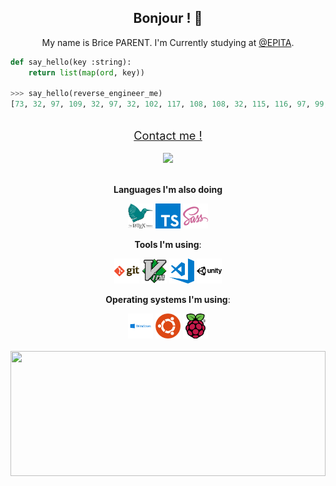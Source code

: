 
<h2 align="center">Bonjour ! 👋</h2>

<p align="center" >My name is Brice PARENT. I'm Currently studying at <a href="https://github.com/epita" target="_blank">@EPITA</a>.</p>

```python
def say_hello(key :string):
    return list(map(ord, key))

>>> say_hello(reverse_engineer_me)
[73, 32, 97, 109, 32, 97, 32, 102, 117, 108, 108, 32, 115, 116, 97, 99, 107, 32, 115, 101, 108, 102, 32, 116, 97, 117, 103, 104, 116, 32, 112, 114, 111, 103, 114, 97, 109, 109, 101, 114, 32, 119, 104, 111, 32, 108, 101, 97, 114, 110, 115, 32, 97, 32, 108, 111, 116, 32, 102, 114, 111, 109, 32, 104, 105, 115, 32, 102, 114, 105, 101, 110, 100, 115, 33]
```

<br>

<div align="center">
    <a style="font-size:1.3em; color:inherit; 
    cursor: pointer;" href="https://flowtter.netlify.app/english/contact.html" target="_blank">Contact me !</a>
</div>

<br>

<div align="center">
    <img src="https://github-readme-stats.anuraghazra1.vercel.app/api/top-langs/?username=Flowtter&layout=compact&theme=blueberry"/>
</div>

<br>

<div align="center">

**Languages I'm also doing**
<div>
    <code><img height="40" src="https://raw.githubusercontent.com/github/explore/80688e429a7d4ef2fca1e82350fe8e3517d3494d/topics/latex/latex.png"></code>
    <code><img height="40" src="https://raw.githubusercontent.com/github/explore/80688e429a7d4ef2fca1e82350fe8e3517d3494d/topics/typescript/typescript.png"></code>
    <code><img height="40" src="https://raw.githubusercontent.com/github/explore/80688e429a7d4ef2fca1e82350fe8e3517d3494d/topics/sass/sass.png"></code>
</div>

**Tools I'm using**:
<div>
    <code><img height="40" src="https://raw.githubusercontent.com/github/explore/80688e429a7d4ef2fca1e82350fe8e3517d3494d/topics/git/git.png"></code>
    <code><img height="40" src="https://raw.githubusercontent.com/github/explore/80688e429a7d4ef2fca1e82350fe8e3517d3494d/topics/vim/vim.png"></code>
    <code><img height="40" src="https://raw.githubusercontent.com/github/explore/80688e429a7d4ef2fca1e82350fe8e3517d3494d/topics/visual-studio-code/visual-studio-code.png"></code>
    <code><img height="40" src="assets/unity.png"></code>
</div>

**Operating systems I'm using**:
<div>
    <code><img height="40" src="https://raw.githubusercontent.com/github/explore/80688e429a7d4ef2fca1e82350fe8e3517d3494d/topics/windows/windows.png"></code>
    <code><img height="40" src="https://raw.githubusercontent.com/github/explore/80688e429a7d4ef2fca1e82350fe8e3517d3494d/topics/ubuntu/ubuntu.png"></code>
    <code><img height="40" src="https://raw.githubusercontent.com/github/explore/80688e429a7d4ef2fca1e82350fe8e3517d3494d/topics/raspberry-pi/raspberry-pi.png"></code>
</div>
<br>
<a href="https://github.com/anuraghazra/github-readme-stats" title="Go to Source"><img width="100%" height="200" src="https://github-readme-stats.vercel.app/api?username=Flowtter&show_icons=true&theme=blueberry&count_private=true"></a>

</div>
